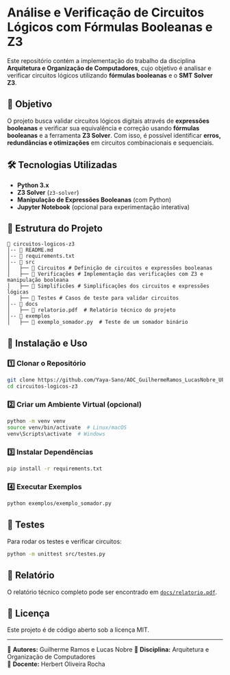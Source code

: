 # Análise e Verificação de Circuitos Lógicos com Fórmulas Booleanas e Z3

Este repositório contém a implementação do trabalho da disciplina **Arquitetura e Organização de Computadores**, cujo objetivo é analisar e verificar circuitos lógicos utilizando **fórmulas booleanas** e o **SMT Solver Z3**.

## 📌 Objetivo
O projeto busca validar circuitos lógicos digitais através de **expressões booleanas** e verificar sua equivalência e correção usando **fórmulas booleanas** e a ferramenta **Z3 Solver**. Com isso, é possível identificar **erros, redundâncias e otimizações** em circuitos combinacionais e sequenciais.

## 🛠 Tecnologias Utilizadas
- **Python 3.x**
- **Z3 Solver** (`z3-solver`)
- **Manipulação de Expressões Booleanas** (com Python)
- **Jupyter Notebook** (opcional para experimentação interativa)

## 📂 Estrutura do Projeto
```
📁 circuitos-logicos-z3
│-- 📜 README.md
│-- 📜 requirements.txt
│-- 📂 src
│   ├── 📂 Circuitos # Definição de circuitos e expressões booleanas
│   ├── 📂 Verificações # Implementação das verificações com Z3 e manipulação booleana
│   ├── 📂 Simplificões # Simplificações dos circuitos e expressões lógicas
│   ├── 📂 Testes # Casos de teste para validar circuitos
│-- 📂 docs
│   ├── 📜 relatorio.pdf  # Relatório técnico do projeto
│-- 📂 exemplos
│   ├── 📜 exemplo_somador.py  # Teste de um somador binário
```

## 🚀 Instalação e Uso
### 1️⃣ Clonar o Repositório
```bash
git clone https://github.com/Yaya-Sano/AOC_GuilhermeRamos_LucasNobre_UFRR2024_ProjetoFinal.git
cd circuitos-logicos-z3
```
### 2️⃣ Criar um Ambiente Virtual (opcional)
```bash
python -m venv venv
source venv/bin/activate  # Linux/macOS
venv\Scripts\activate  # Windows
```
### 3️⃣ Instalar Dependências
```bash
pip install -r requirements.txt
```
### 4️⃣ Executar Exemplos
```bash
python exemplos/exemplo_somador.py
```

## 🧪 Testes
Para rodar os testes e verificar circuitos:
```bash
python -m unittest src/testes.py
```

## 📖 Relatório
O relatório técnico completo pode ser encontrado em [`docs/relatorio.pdf`](docs/relatorio.pdf).

## 📜 Licença
Este projeto é de código aberto sob a licença MIT.

---
🔹 **Autores:** Guilherme Ramos e Lucas Nobre
🔹 **Disciplina:** Arquitetura e Organização de Computadores  
🔹 **Docente:** Herbert Oliveira Rocha
